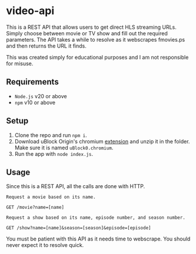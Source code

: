 # video-api
This is a REST API that allows users to get direct HLS streaming URLs. Simply choose between movie or TV show and fill out the required parameters. The API takes a while to resolve as it webscrapes fmovies.ps and then returns the URL it finds.

This was created simply for educational purposes and I am not responsible for misuse.

## Requirements
- `Node.js` v20 or above
- `npm` v10 or above

## Setup
1. Clone the repo and run `npm i`.
2. Download uBlock Origin's chromium [extension](https://github.com/gorhill/uBlock/releases/download/1.58.0/uBlock0_1.58.0.chromium.zip) and unzip it in the folder. Make sure it is named `uBlock0.chromium`.
3. Run the app with `node index.js`.

## Usage
Since this is a REST API, all the calls are done with HTTP.
```
Request a movie based on its name.

GET /movie?name=[name]
```
```
Request a show based on its name, episode number, and season number.

GET /show?name=[name]&season=[season]&episode=[episode]
```

<p color="red">You must be patient with this API as it needs time to webscrape. You should never expect it to resolve quick.</p>